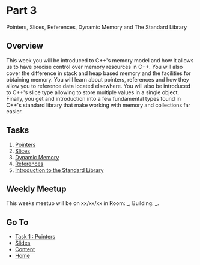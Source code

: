 # Part 3

Pointers, Slices, References, Dynamic Memory and The Standard Library

## Overview

This week you will be introduced to C++'s memory model and how it allows us to have precise control over memory resources in C++. You will also cover the difference in stack and heap based memory and the facilities for obtaining memory. You will learn about pointers, references and how they allow you to reference data located elsewhere. You will also be introduced to C++'s slice type allowing to store multiple values in a single object. Finally, you get and introduction into a few fundamental types found in C++'s standard library that make working with memory and collections far easier.

## Tasks

1. [Pointers](/content/part3/tasks/pointers.md)
2. [Slices](/content/part3/tasks/slices.md)
3. [Dynamic Memory](/content/part3/tasks/memory.md)
4. [References](/content/part3/tasks/references.md)
5. [Introduction to the Standard Library](/content/part3/tasks/stdlib.md)

## Weekly Meetup

This weeks meetup will be on xx/xx/xx in Room: _, Building: _.

## Go To

- [Task 1 : Pointers](/content/part3/tasks/pointers.md)
- [Slides](/content/week/slides/README.md)
- [Content](/content/README.md)
- [Home](/README.md)
